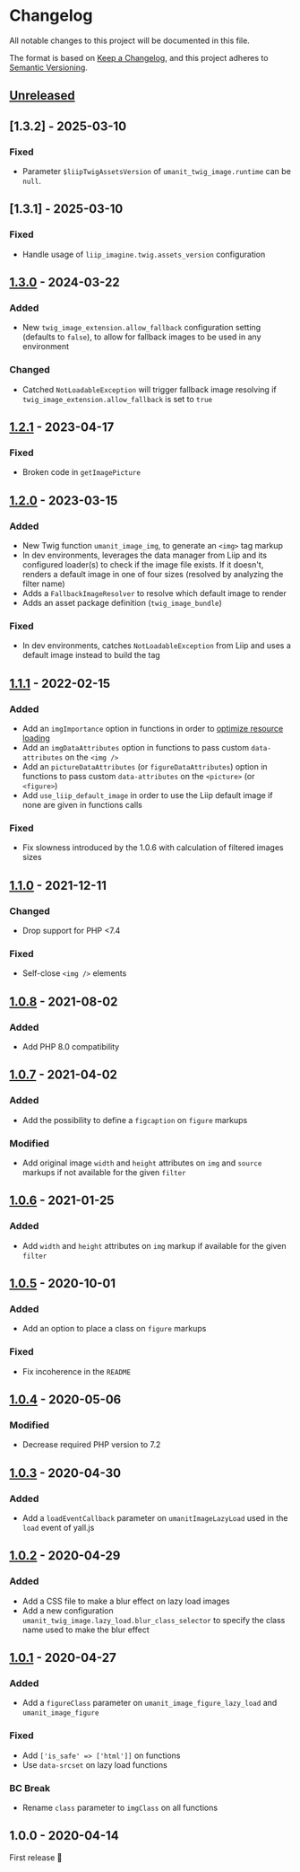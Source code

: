 # Changelog

All notable changes to this project will be documented in this file.

The format is based on [Keep a Changelog](https://keepachangelog.com/en/1.0.0/), and this project adheres
to [Semantic Versioning](https://semver.org/spec/v2.0.0.html).

## [Unreleased]

## [1.3.2] - 2025-03-10

### Fixed

- Parameter `$liipTwigAssetsVersion` of `umanit_twig_image.runtime` can be `null`.

## [1.3.1] - 2025-03-10

### Fixed

- Handle usage of `liip_imagine.twig.assets_version` configuration

## [1.3.0] - 2024-03-22

### Added

- New `twig_image_extension.allow_fallback` configuration setting (defaults to `false`), to allow for fallback images to
  be used in any environment

### Changed

- Catched `NotLoadableException` will trigger fallback image resolving if `twig_image_extension.allow_fallback` is set
  to `true`

## [1.2.1] - 2023-04-17

### Fixed

- Broken code in `getImagePicture`

## [1.2.0] - 2023-03-15

### Added

- New Twig function `umanit_image_img`, to generate an `<img>` tag markup
- In dev environments, leverages the data manager from Liip and its configured loader(s) to check if the image file
  exists.
  If it doesn't, renders a default image in one of four sizes (resolved by analyzing the filter name)
- Adds a `FallbackImageResolver` to resolve which default image to render
- Adds an asset package definition (`twig_image_bundle`)

### Fixed

- In dev environments, catches `NotLoadableException` from Liip and uses a default image instead to build the tag

## [1.1.1] - 2022-02-15

### Added

- Add an `imgImportance` option in functions in order to [optimize resource loading](https://web.dev/priority-hints/)
- Add an `imgDataAttributes` option in functions to pass custom `data-attributes` on the `<img />`
- Add an `pictureDataAttributes` (or `figureDataAttributes`) option in functions to pass custom `data-attributes` on
  the `<picture>` (or `<figure>`)
- Add `use_liip_default_image` in order to use the Liip default image if none are given in functions calls

### Fixed

- Fix slowness introduced by the 1.0.6 with calculation of filtered images sizes

## [1.1.0] - 2021-12-11

### Changed

- Drop support for PHP <7.4

### Fixed

- Self-close `<img />` elements

## [1.0.8] - 2021-08-02

### Added

- Add PHP 8.0 compatibility

## [1.0.7] - 2021-04-02

### Added

- Add the possibility to define a `figcaption` on `figure` markups

### Modified

- Add original image `width` and `height` attributes on `img` and `source` markups if not available for the given
  `filter`

## [1.0.6] - 2021-01-25

### Added

- Add `width` and `height` attributes on `img` markup if available for the given `filter`

## [1.0.5] - 2020-10-01

### Added

- Add an option to place a class on `figure` markups

### Fixed

- Fix incoherence in the `README`

## [1.0.4] - 2020-05-06

### Modified

- Decrease required PHP version to 7.2

## [1.0.3] - 2020-04-30

### Added

- Add a `loadEventCallback` parameter on `umanitImageLazyLoad` used in the `load` event of yall.js

## [1.0.2] - 2020-04-29

### Added

- Add a CSS file to make a blur effect on lazy load images
- Add a new configuration `umanit_twig_image.lazy_load.blur_class_selector` to specify the class name used to make the
  blur effect

## [1.0.1] - 2020-04-27

### Added

- Add a `figureClass` parameter on `umanit_image_figure_lazy_load` and `umanit_image_figure`

### Fixed

- Add `['is_safe' => ['html']]` on functions
- Use `data-srcset` on lazy load functions

### BC Break

- Rename `class` parameter to `imgClass` on all functions

## 1.0.0 - 2020-04-14

First release 🎉

[Unreleased]: https://github.com/umanit/twig-image-extension/compare/1.3.1...main

[1.4.0]: https://github.com/umanit/twig-image-extension/compare/1.3.0...1.3.1

[1.3.0]: https://github.com/umanit/twig-image-extension/compare/1.2.1...1.3.0

[1.2.1]: https://github.com/umanit/twig-image-extension/compare/1.2.0...1.2.1

[1.2.0]: https://github.com/umanit/twig-image-extension/compare/1.1.1...1.2.0

[1.1.1]: https://github.com/umanit/twig-image-extension/compare/1.1.0...1.1.1

[1.1.0]: https://github.com/umanit/twig-image-extension/compare/1.0.8...1.1.0

[1.0.8]: https://github.com/umanit/twig-image-extension/compare/1.0.7...1.0.8

[1.0.7]: https://github.com/umanit/twig-image-extension/compare/1.0.6...1.0.7

[1.0.6]: https://github.com/umanit/twig-image-extension/compare/1.0.5...1.0.6

[1.0.5]: https://github.com/umanit/twig-image-extension/compare/1.0.4...1.0.5

[1.0.4]: https://github.com/umanit/twig-image-extension/compare/1.0.3...1.0.4

[1.0.3]: https://github.com/umanit/twig-image-extension/compare/1.0.2...1.0.3

[1.0.2]: https://github.com/umanit/twig-image-extension/compare/1.0.1...1.0.2

[1.0.1]: https://github.com/umanit/twig-image-extension/compare/1.0.0...1.0.1
